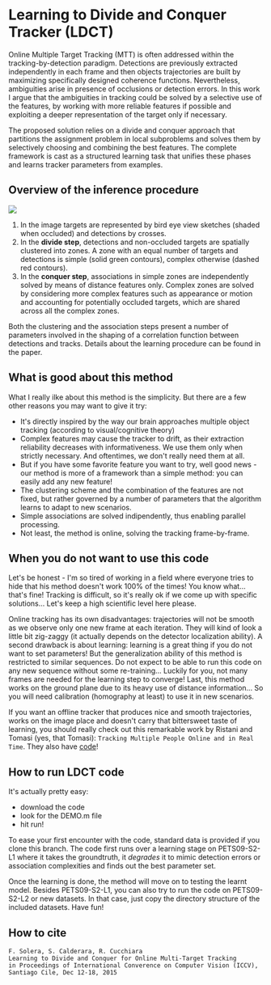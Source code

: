 # Learning to Divide and Conquer Tracker (LDCT)
Online Multiple Target Tracking (MTT) is often addressed within the tracking-by-detection paradigm. Detections are previously extracted independently in each frame and then objects trajectories are built by maximizing specifically designed coherence functions. Nevertheless, ambiguities arise in presence of occlusions or detection errors. In this work I argue that the ambiguities in tracking could be solved by a selective use of the features, by working with more reliable features if possible and exploiting a deeper representation of the target only if necessary.

The proposed solution relies on a divide and conquer approach that partitions the assignment problem in local subproblems and solves them by selectively choosing and combining the best features. The complete framework is cast as a structured learning task that unifies these phases and learns tracker parameters from examples.

## Overview of the inference procedure
![](http://www.francescosolera.com/images/github/ICCV_2015_github.png)

1. In the image targets are represented by bird eye view sketches (shaded when occluded)
and detections by crosses.
2. In the **divide step**, detections and non-occluded targets are spatially clustered into zones. A zone with an equal
number of targets and detections is simple (solid green contours), complex otherwise (dashed red contours).
3. In the **conquer step**, associations in simple zones are independently solved by means of distance features only. Complex zones are solved by considering more complex features such as appearance or motion and accounting for potentially occluded targets, which are shared across all the complex zones.

Both the clustering and the association steps present a number of parameters involved in the shaping of a correlation function between detections and tracks. Details about the learning procedure can be found in the paper.

## What is good about this method
What I really ilke about this method is the simplicity. But there are a few other reasons you may want to give it try:
- It's directly inspired by the way our brain approaches multiple object tracking (according to visual/cognitive theory)
- Complex features may cause the tracker to drift, as their extraction reliability decreases with informativeness. We use them only when strictly necessary. And oftentimes, we don't really need them at all.
- But if you have some favorite feature you want to try, well good news - our method is more of a framework than a simple method: you can easily add any new feature!
- The clustering scheme and the combination of the features are not fixed, but rather governed by a number of parameters that the algorithm learns to adapt to new scenarios.
- Simple associations are solved indipendently, thus enabling parallel processing.
- Not least, the method is online, solving the tracking frame-by-frame.

## When you do not want to use this code
Let's be honest - I'm so tired of working in a field where everyone tries to hide that his method doesn't work 100% of the times! You know what... that's fine! Tracking is difficult, so it's really ok if we come up with specific solutions... Let's keep a high scientific level here please.

Online tracking has its own disadvantages: trajectories will not be smooth as we observe only one new frame at each iteration. They will kind of look a little bit zig-zaggy (it actually depends on the detector localization ability). A second drawback is about learning: learning is a great thing if you do not want to set parameters! But the generalization ability of this method is restricted to similar sequences. Do not expect to be able to run this code on any new sequence without some re-training... Luckily for you, not many frames are needed for the learning step to converge! Last, this method works on the ground plane due to its heavy use of distance information... So you will need calibration (homography at least) to use it in new scenarios.

If you want an offline tracker that produces nice and smooth trajectories, works on the image place and doesn't carry that bittersweet taste of learning, you should really check out this remarkable work by Ristani and Tomasi (yes, that Tomasi): `Tracking Multiple People Online and in Real Time`. They also have [code](http://www.cs.duke.edu/~ristani/bip_tracker.html)!

## How to run LDCT code
It's actually pretty easy:
- download the code
- look for the DEMO.m file
- hit run!

To ease your first encounter with the code, standard data is provided if you clone this branch. The code first runs over a learning stage on PETS09-S2-L1 where it takes the groundtruth, it *degrades* it to mimic detection errors or association complexities and finds out the best parameter set.

Once the learning is done, the method will move on to testing the learnt model. Besides PETS09-S2-L1, you can also try to run the code on PETS09-S2-L2 or new datasets. In that case, just copy the directory structure of the included datasets. Have fun!



## How to cite
```
F. Solera, S. Calderara, R. Cucchiara
Learning to Divide and Conquer for Online Multi-Target Tracking
in Proceedings of International Converence on Computer Vision (ICCV), Santiago Cile, Dec 12-18, 2015
```
